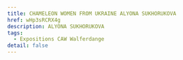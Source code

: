 ```yaml
---
title: CHAMELEON WOMEN FROM UKRAINE ALYONA SUKHORUKOVA
href: wHp3sRCRX4g
description: ALYONA SUKHORUKOVA
tags:
  - Expositions CAW Walferdange
detail: false
---
```

